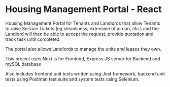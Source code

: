 # Housing Management Portal - React 
Housing Management Portal for Tenants and Landlords that allow Tenants to raise Service Tickets (eg.cleanliness, extension of aircon, etc.) and the Landlord will then be able to accept the request, provide quotation and track task until completed

The portal also allows Landlords to manage the units and leases they own.

This project uses Next js for Frontend, Express JS server for Backend and mySQL database

Also includes frontend unit tests written using Jest framework, backend unit tests using Postman test suite and system tests using Selenium. 
